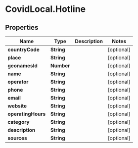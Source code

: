 # CovidLocal.Hotline

## Properties

Name | Type | Description | Notes
------------ | ------------- | ------------- | -------------
**countryCode** | **String** |  | [optional] 
**place** | **String** |  | [optional] 
**geonamesId** | **Number** |  | [optional] 
**name** | **String** |  | [optional] 
**operator** | **String** |  | [optional] 
**phone** | **String** |  | [optional] 
**email** | **String** |  | [optional] 
**website** | **String** |  | [optional] 
**operatingHours** | **String** |  | [optional] 
**category** | **String** |  | [optional] 
**description** | **String** |  | [optional] 
**sources** | **String** |  | [optional] 


